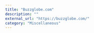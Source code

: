 ```yaml
---
title: "Buzzglobe.com"
description: ""
external_url: "https://buzzglobe.com/"
category: "Miscellaneous"
---
```


